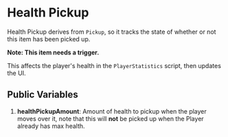 # Health Pickup

Health Pickup derives from `Pickup`, so it tracks the state of whether or not this item has been picked up.

**Note: This item needs a trigger.**

This affects the player's health in the `PlayerStatistics` script, then updates the UI.

## Public Variables

1. **healthPickupAmount**: Amount of health to pickup when the player moves over it, note that this will **not** be picked up when the Player already has max health.
